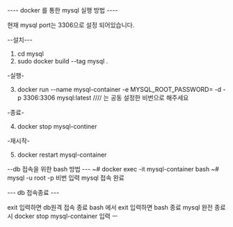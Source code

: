


---- docker 를 통한 mysql 실행 방법 ----

현재 mysql port는 3306으로 설정 되어있습니다.

--설치---
1. cd mysql
2. sudo docker build --tag mysql .

-실행-

3. docker run --name mysql-container -e MYSQL_ROOT_PASSWORD=<password> -d -p 3306:3306 mysql:latest ////<password> 는 공동 설정한 비번으로 해주세요

-종료-

4. docker stop mysql-continer

-재시작-

5. docker restart mysql-container


--db 접속을 위한 bash 방법 ---
~# docker exec -it mysql-container bash
~# mysql -u root -p
비번 입력 mysql 접속 완료



--- db 접속종료 ---

exit 입력하면 db원격 접속 종료
bash 에서 exit 입력하면 bash 종료
mysql 완전 종료시 docker stop mysql-container 입력
ㅡ
